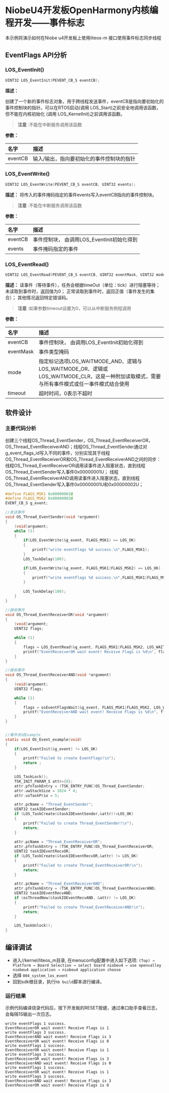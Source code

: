 # NiobeU4开发板OpenHarmony内核编程开发——事件标志
本示例将演示如何在Niobe u4开发板上使用liteos-m 接口使用事件标志同步线程

## EventFlags API分析


### LOS_EventInit()

```c
UINT32 LOS_EventInit(PEVENT_CB_S eventCB);
```
**描述：**

创建了一个新的事件标志对象，用于跨线程发送事件，eventCB是指向要初始化的事件控制块的指针。可以在RTOS启动(调用 LOS_Start)之前安全地调用该函数，但不能在内核初始化 (调用 LOS_KernelInit)之前调用该函数。
> **注意** :不能在中断服务调用该函数

**参数：**

|名字|描述|
|:--|:------|
| eventCB | 输入/输出，指向要初始化的事件控制块的指针  |

### LOS_EventWrite()

```c
UINT32 LOS_EventWrite(PEVENT_CB_S eventCB, UINT32 events);
```
**描述：**
将传入的事件掩码指定的事件events写入eventCB指向的事件控制块。

> **注意** :不能在中断服务调用该函数


**参数：**

|名字|描述|
|:--|:------|
| eventCB | 事件控制块， 由调用LOS_EventInit初始化得到  |
| events | 事件掩码指定的事件  |

### LOS_EventRead()

```c
UINT32 LOS_EventRead(PEVENT_CB_S eventCB, UINT32 eventMask, UINT32 mode, UINT32 timeOut);
```
**描述：**
读事件（等待事件），任务会根据timeOut（单位：tick）进行阻塞等待；
未读取到事件时，返回值为0；
正常读取到事件时，返回正值（事件发生的集合）；
其他情况返回特定错误码。
> **注意** :如果参数timeout设置为0，可以从中断服务例程调用


**参数：**

|名字|描述|
|:--|:------|
| eventCB | 事件控制块， 由调用LOS_EventInit初始化得到 |
| eventMask | 事件类型掩码  |
| mode | 指定标记选项LOS_WAITMODE_AND、逻辑与  LOS_WAITMODE_OR、逻辑或  LOS_WAITMODE_CLR，这是一种附加读取模式，需要与所有事件模式或任一事件模式结合使用 |
| timeout | 超时时间，0表示不超时  |


## 软件设计

### 主要代码分析

创建三个线程OS_Thread_EventSender，OS_Thread_EventReceiverOR，OS_Thread_EventReceiverAND；线程OS_Thread_EventSender通过对g_event_flags_id写入不同的事件，分别实现其于线程OS_Thread_EventReceiverOR和OS_Thread_EventReceiverAND之间的同步：
线程OS_Thread_EventReceiverOR调用读事件进入阻塞状态，直到线程OS_Thread_EventSender写入事件0x00000001U；
线程OS_Thread_EventReceiverAND调用读事件进入阻塞状态，直到线程OS_Thread_EventSender写入事件0x00000001U和0x00000002U；

```c
#define FLAGS_MSK1 0x00000001U
#define FLAGS_MSK2 0x00000002U
EVENT_CB_S g_event;

//发送事件
void OS_Thread_EventSender(void *argument)
{
    (void)argument;
    while (1)
    {
        if(LOS_EventWrite(&g_event, FLAGS_MSK1) == LOS_OK)
        {
            printf("write eventFlags %d success.\n",FLAGS_MSK1);
        }
        LOS_TaskDelay(100);

        if(LOS_EventWrite(&g_event, FLAGS_MSK1|FLAGS_MSK2) == LOS_OK)
        {
            printf("write eventFlags %d success.\n",FLAGS_MSK1|FLAGS_MSK2);
        }
       
        LOS_TaskDelay(100);
    }
}

//接收事件
void OS_Thread_EventReceiverOR(void *argument)
{
    (void)argument;
    UINT32 flags;

    while (1)
    {
        flags = LOS_EventRead(&g_event, FLAGS_MSK1|FLAGS_MSK2, LOS_WAITMODE_OR|LOS_WAITMODE_CLR, 0xFFFFFFFFU);
        printf("EventReceiverOR wait event! Receive Flags is %d\n", flags);
    }
}

//接收事件
void OS_Thread_EventReceiverAND(void *argument)
{
    (void)argument;
    UINT32 flags;

    while (1)
    {
        flags = osEventFlagsWait(&g_event, FLAGS_MSK1|FLAGS_MSK2, LOS_WAITMODE_AND|LOS_WAITMODE_CLR, 0xFFFFFFFFU);
        printf("EventReceiverAND wait event! Receive Flags is %d\n", flags);
    }
}


//事件测试Example
static void OS_Event_example(void)
{
    if(LOS_EventInit(&g_event) != LOS_OK)
    {
        printf("Failed to create EventFlags!\n");
        return ;
    }

    LOS_TaskLock();
    TSK_INIT_PARAM_S attr={0};
    attr.pfnTaskEntry = (TSK_ENTRY_FUNC)OS_Thread_EventSender;
    attr.uwStackSize = 1024 * 4;
    attr.usTaskPrio = 5;

    attr.pcName = "Thread_EventSender";
    UINT32 taskIDEventSender;
    if (LOS_TaskCreate(&taskIDEventSender,&attr)!=LOS_OK)
    {
        printf("Failed to create Thread_EventSender!\n");
        return;
    }
    
    attr.pcName = "Thread_EventReceiverOR";
    attr.pfnTaskEntry = (TSK_ENTRY_FUNC)OS_Thread_EventReceiverOR;
    UINT32 taskIDEventRecvOR;
    if (LOS_TaskCreate(&taskIDEventRecvOR,&attr) != LOS_OK)
    {
        printf("Failed to create Thread_EventReceiverOR!\n");
        return;
    }

    attr.pcName = "Thread_EventReceiverAND";
    attr.pfnTaskEntry = (TSK_ENTRY_FUNC)OS_Thread_EventReceiverAND;
    UINT32 taskIDEventRecvAND;
    if (osThreadNew(&taskIDEventRecvAND, &attr) != LOS_OK)
    {
        printf("Failed to create Thread_EventReceiverAND!\n");
        return;
    }

    LOS_TaskUnlock();
}
```

## 编译调试

- 进入//kernel/liteos_m目录, 在menuconfig配置中进入如下选项:
     `(Top) → Platform → Board Selection → select board niobeu4 → use openvalley niobeu4 application → niobeu4 application choose`
- 选择 `004_system_los_event`
- 回到sdk根目录，执行`hb build`脚本进行编译。


### 运行结果<a name="section18115713118"></a>

示例代码编译烧录代码后，按下开发板的RESET按键，通过串口助手查看日志，会每隔1S输出一次日志。
```
write eventFlags 1 success.
EventReceiverOR wait event! Receive Flags is 1
write eventFlags 3 success.
EventReceiverAND wait event! Receive Flags is 3
EventReceiverOR wait event! Receive Flags is 0
write eventFlags 1 success.
EventReceiverOR wait event! Receive Flags is 1
write eventFlags 3 success.
EventReceiverOR wait event! Receive Flags is 3
EventReceiverAND wait event! Receive Flags is 0
write eventFlags 1 success.
EventReceiverOR wait event! Receive Flags is 1
write eventFlags 3 success.
EventReceiverAND wait event! Receive Flags is 3
EventReceiverOR wait event! Receive Flags is 0
```
